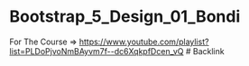 # Bootstrap_5_Design_01_Bondi
For The Course => https://www.youtube.com/playlist?list=PLDoPjvoNmBAyvm7f--dc6XqkpfDcen_vQ
#   B a c k l i n k  
 